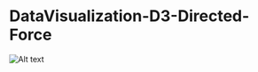 # DataVisualization-D3-Directed-Force
![Alt text](https://photos-2.dropbox.com/t/2/AABrKYNFENKpPqA_kAXA6_6f1VgQOyqjL5PraeyanKB9gQ/12/114084577/png/32x32/1/_/1/2/web.png/EN6tiFgYq5cFIAcoBw/ShVjMwlQy47YqXsJePn1dPEW0Prv1JK-dG5eYilpse4?size=1600x1200&size_mode=3 "Optional title")
